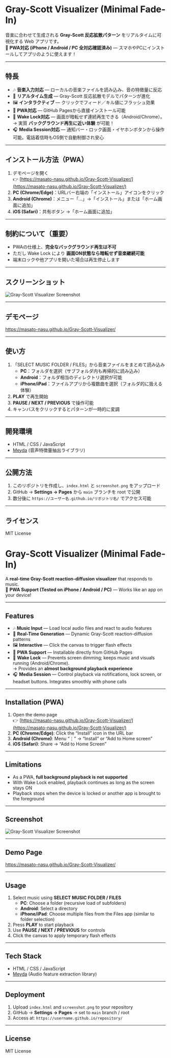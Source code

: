 # Gray-Scott Visualizer (Minimal Fade-In)

音楽に合わせて生成される **Gray-Scott 反応拡散パターン** をリアルタイムに可視化する Web アプリです。  
📱 **PWA対応 (iPhone / Android / PC 全対応確認済み)** — スマホやPCにインストールしてアプリのように使えます！

---

## 特長
- 🎶 **音楽入力対応** — ローカルの音楽ファイルを読み込み、音の特徴量に反応  
- 🌊 **リアルタイム生成** — Gray-Scott 反応拡散モデルでパターンが進化  
- 🖼️ **インタラクティブ** — クリックでフィード／キル値にフラッシュ効果  
- 📱 **PWA対応** — GitHub Pagesから直接インストール可能  
- 🌙 **Wake Lock対応** — 画面が暗転せず連続再生できる（Android/Chrome）。  
   → 実質 **バックグラウンド再生に近い体験** が可能！  
- 🎧 **Media Session対応** — 通知バー・ロック画面・イヤホンボタンから操作可能。電話着信時もOS側で自動制御され安心

---

## インストール方法（PWA）
1. デモページを開く  
   👉 [https://masato-nasu.github.io/Gray-Scott-Visualizer/](https://masato-nasu.github.io/Gray-Scott-Visualizer/)  
2. **PC (Chrome/Edge)**：URLバー右端の「インストール」アイコンをクリック  
3. **Android (Chrome)**：メニュー「…」→「インストール」または「ホーム画面に追加」  
4. **iOS (Safari)**：共有ボタン →「ホーム画面に追加」  

---

## 制約について（重要）
- PWAの仕様上、**完全なバックグラウンド再生は不可**  
- ただし Wake Lock により **画面ON状態なら暗転せず音楽継続可能**  
- 端末ロックや他アプリを開いた場合は再生停止します  

---

## スクリーンショット
![Gray-Scott Visualizer Screenshot](./screenshot.png)

---

## デモページ
https://masato-nasu.github.io/Gray-Scott-Visualizer/

---

## 使い方
1. 「SELECT MUSIC FOLDER / FILES」から音楽ファイルをまとめて読み込み  
   - **PC**：フォルダを選択（サブフォルダ内も再帰的に読み込み）  
   - **Android**：フォルダ相当のディレクトリ選択が可能  
   - **iPhone/iPad**：ファイルアプリから複数曲を選択（フォルダ的に扱える体験）  
2. **PLAY** で再生開始  
3. **PAUSE / NEXT / PREVIOUS** で操作可能  
4. キャンバスをクリックするとパターンが一時的に変調  

---

## 開発環境
- HTML / CSS / JavaScript  
- [Meyda](https://meyda.js.org/) (音声特徴量抽出ライブラリ)  

---

## 公開方法
1. このリポジトリを作成し、`index.html` と `screenshot.png` をアップロード  
2. GitHub → **Settings → Pages** から `main` ブランチを root で公開  
3. 数分後に `https://ユーザー名.github.io/リポジトリ名/` でアクセス可能  

---

## ライセンス
MIT License

# Gray-Scott Visualizer (Minimal Fade-In)

A **real-time Gray-Scott reaction-diffusion visualizer** that responds to music.  
📱 **PWA Support (Tested on iPhone / Android / PC)** — Works like an app on your device!

---

## Features
- 🎶 **Music Input** — Load local audio files and react to audio features  
- 🌊 **Real-Time Generation** — Dynamic Gray-Scott reaction-diffusion patterns  
- 🖼️ **Interactive** — Click the canvas to trigger flash effects  
- 📱 **PWA Support** — Installable directly from GitHub Pages  
- 🌙 **Wake Lock** — Prevents screen dimming; keeps music and visuals running (Android/Chrome).  
   → Provides an **almost background playback experience**  
- 🎧 **Media Session** — Control playback via notifications, lock screen, or headset buttons. Integrates smoothly with phone calls

---

## Installation (PWA)
1. Open the demo page  
   👉 [https://masato-nasu.github.io/Gray-Scott-Visualizer/](https://masato-nasu.github.io/Gray-Scott-Visualizer/)  
2. **PC (Chrome/Edge)**: Click the “Install” icon in the URL bar  
3. **Android (Chrome)**: Menu “⋮” → “Install” or “Add to Home screen”  
4. **iOS (Safari)**: Share → “Add to Home Screen”  

---

## Limitations
- As a PWA, **full background playback is not supported**  
- With Wake Lock enabled, playback continues as long as the screen stays ON  
- Playback stops when the device is locked or another app is brought to the foreground  

---

## Screenshot
![Gray-Scott Visualizer Screenshot](./screenshot.png)

---

## Demo Page
https://masato-nasu.github.io/Gray-Scott-Visualizer/

---

## Usage
1. Select music using **SELECT MUSIC FOLDER / FILES**  
   - **PC**: Choose a folder (recursive load of subfolders)  
   - **Android**: Select a directory  
   - **iPhone/iPad**: Choose multiple files from the Files app (similar to folder selection)  
2. Press **PLAY** to start playback  
3. Use **PAUSE / NEXT / PREVIOUS** for controls  
4. Click the canvas to apply temporary flash effects  

---

## Tech Stack
- HTML / CSS / JavaScript  
- [Meyda](https://meyda.js.org/) (Audio feature extraction library)  

---

## Deployment
1. Upload `index.html` and `screenshot.png` to your repository  
2. GitHub → **Settings → Pages** → set to `main` branch / root  
3. Access at: `https://username.github.io/repository/`  

---

## License
MIT License
